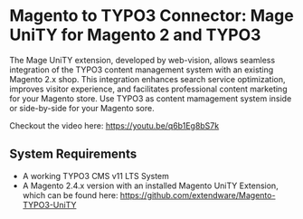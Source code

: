 # Magento to TYPO3 Connector: Mage UniTY for Magento 2 and TYPO3
The Mage UniTY extension, developed by web-vision, allows seamless integration of the TYPO3 content management system with an existing Magento 2.x shop.
This integration enhances search service optimization, improves visitor experience, and facilitates professional content marketing for your Magento store.
Use TYPO3 as content mamagement system inside or side-by-side for your Magento sore. 

Checkout the video here: https://youtu.be/q6b1Eg8bS7k

## System Requirements
- A working TYPO3 CMS v11 LTS System 
- A Magento 2.4.x version with an installed Magento UniTY Extension, which can be found here: https://github.com/extendware/Magento-TYPO3-UniTY 
